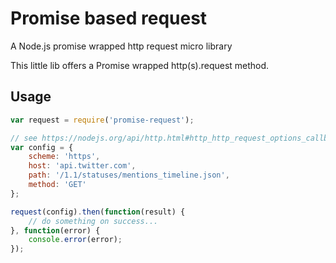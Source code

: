 # Promise based request

A Node.js promise wrapped http request micro library

This little lib offers a Promise wrapped http(s).request method.

## Usage
	
``` js
var request = require('promise-request');

// see https://nodejs.org/api/http.html#http_http_request_options_callback for options
var config = {
	scheme: 'https',
	host: 'api.twitter.com',
	path: '/1.1/statuses/mentions_timeline.json',
	method: 'GET'
};

request(config).then(function(result) {
	// do something on success...
}, function(error) {
	console.error(error);
});
```
